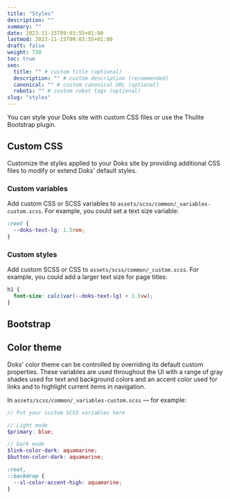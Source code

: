 ```yaml
---
title: "Styles"
description: ""
summary: ""
date: 2023-11-15T09:03:55+01:00
lastmod: 2023-11-15T09:03:55+01:00
draft: false
weight: 720
toc: true
seo:
  title: "" # custom title (optional)
  description: "" # custom description (recommended)
  canonical: "" # custom canonical URL (optional)
  robots: "" # custom robot tags (optional)
slug: "styles"
---
```


You can style your Doks site with custom CSS files or use the Thulite Bootstrap plugin.

## Custom CSS

Customize the styles applied to your Doks site by providing additional CSS files to modify or extend Doks' default styles.

### Custom variables

Add custom CSS or SCSS variables to `assets/scss/common/_variables-custom.scss`. For example, you could set a text size variable:

```scss
:root {
  --doks-text-lg: 1.5rem;
}
```

### Custom styles

Add custom SCSS or CSS to `assets/scss/common/_custom.scss`. For example, you could add a larger text size for page titles:

```scss
h1 {
  font-size: calc(var(--doks-text-lg) + 1.5vw);
}
```

## Bootstrap

## Color theme

Doks' color theme can be controlled by overriding its default custom properties. These variables are used throughout the UI with a range of gray shades used for text and background colors and an accent color used for links and to highlight current items in navigation.

In `assets/scss/common/_variables-custom.scss` — for example:

```scss {title="_variables-custom.scss"}
// Put your custom SCSS variables here

// Light mode
$primary: blue;

// Dark mode
$link-color-dark: aquamarine;
$button-color-dark: aquamarine;

:root,
::backdrop {
  --sl-color-accent-high: aquamarine;
}
```
